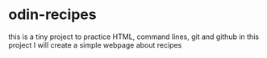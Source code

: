 # odin-recipes
this is a tiny project to practice HTML, command lines, git and github 
in this project I will create a simple webpage about recipes

